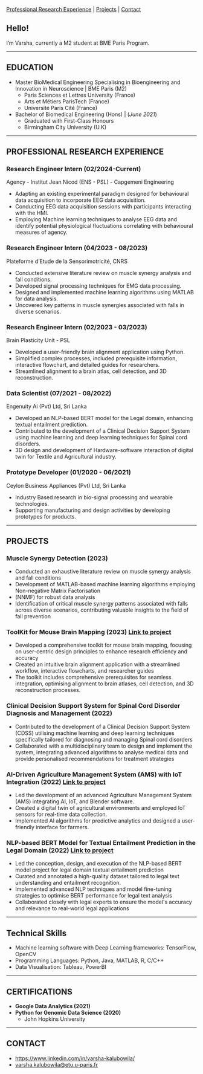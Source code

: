 
[Professional Research Experience](#professional-research-experience) | [Projects](#projects) | [Contact](#contact)

## Hello!
I’m Varsha, currently a M2 student at BME Paris Program.

---

## EDUCATION

- Master BioMedical Engineering Specialising in Bioengineering and Innovation in Neuroscience | BME Paris (M2)
  - Paris Sciences et Lettres University (France)
  - Arts et Métiers ParisTech (France)
  - Université Paris Cité (France)
- Bachelor of Biomedical Engineering (Hons) | (_June 2021_)
  - Graduated with First-Class Honours
  - Birmingham City University (U.K)

---

## PROFESSIONAL RESEARCH EXPERIENCE

### Research Engineer Intern (02/2024-Current)
Agency - Institut Jean Nicod (ENS - PSL) - Capgemeni Engineering 
  - Adapting an existing experimental paradigm designed for behavioural data acquisition to incorporate EEG data acquisition.
  - Conducting EEG data acquisition sessions with participants interacting with the HMI.
  - Employing Machine learning techniques to analyse EEG data and identify potential physiological fluctuations correlating with behavioural measures of agency.
 
### Research Engineer Intern (04/2023 - 08/2023)
Plateforme d’Etude de la Sensorimotricité, CNRS
  - Conducted extensive literature review on muscle synergy analysis and fall conditions.
  - Developed signal processing techniques for EMG data processing.
  - Designed and implemented machine learning algorithms using MATLAB for data analysis.
  - Uncovered key patterns in muscle synergies associated with falls in diverse scenarios.

### Research Engineer Intern (02/2023 - 03/2023)
Brain Plasticity Unit - PSL
  - Developed a user-friendly brain alignment application using Python.
  - Simplified complex processes, included prerequisite information, interactive flowchart, and detailed guides for researchers.
  - Streamlined alignment to a brain atlas, cell detection, and 3D reconstruction.
    
### Data Scientist (07/2021 - 08/2022)
Engenuity Ai (Pvt) Ltd, Sri Lanka
  - Developed an NLP-based BERT model for the Legal domain, enhancing textual entailment prediction.
  - Contributed to the development of a Clinical Decision Support System using machine learning and deep learning techniques for Spinal cord disorders.
  - 3D design and development of Hardware-software interaction of digital twin for Textile and Agricultural industry.

### Prototype Developer (01/2020 - 06/2021)
Ceylon Business Appliances (Pvt) Ltd, Sri Lanka
  - Industry Based research in bio-signal processing and wearable technologies.
  - Supporting manufacturing and design activities by developing prototypes for products. 

---

## PROJECTS

### Muscle Synergy Detection (2023)
- Conducted an exhaustive literature review on muscle synergy analysis and fall conditions
- Development of MATLAB-based machine learning algorithms employing Non-negative Matrix Factorisation
- (NNMF) for robust data analysis
- Identification of critical muscle synergy patterns associated with falls across diverse scenarios, contributing valuable insights to the field of fall prevention

### ToolKit for Mouse Brain Mapping (2023) [Link to project](https://wiki.bme-paris.com/2023-project08/tiki-index.php?page=Home)
- Developed a comprehensive toolkit for mouse brain mapping, focusing on user-centric design principles to enhance research efficiency and accuracy
- Created an intuitive brain alignment application with a streamlined workflow, interactive flowcharts, and researcher guides
- The toolkit includes comprehensive prerequisites for seamless integration, optimising alignment to brain atlases, cell detection, and 3D reconstruction processes. 

### Clinical Decision Support System for Spinal Cord Disorder Diagnosis and Management (2022)
  - Contributed to the development of a Clinical Decision Support System (CDSS) utilising machine learning and deep learning techniques specifically tailored for diagnosing and managing Spinal cord disorders
  - Collaborated with a multidisciplinary team to design and implement the system, integrating advanced algorithms to analyse medical data and provide personalised recommendations for treatment strategies

### AI-Driven Agriculture Management System (AMS) with IoT Integration (2022)  [Link to project](https://drive.google.com/u/0/uc?id=1hcPwwZDcmVIBp97mhlGNkrDuFQzIMA6r&export=download)
  - Led the development of an advanced Agriculture Management System (AMS) integrating AI, IoT, and Blender software.
  - Created a digital twin of agricultural environments and employed IoT sensors for real-time data collection.
  - Implemented AI algorithms for predictive analytics and designed a user-friendly interface for farmers.

### NLP-based BERT Model for Textual Entailment Prediction in the Legal Domain (2022) [Link to project](https://www.engenuityai.com/general-4)
  - Led the conception, design, and execution of the NLP-based BERT model project for legal domain textual entailment prediction
  - Curated and annotated a high-quality dataset tailored to legal text understanding and entailment recognition.
  - Implemented advanced NLP techniques and model fine-tuning strategies to optimise BERT performance for legal text analysis
  - Collaborated closely with legal experts to ensure the model's accuracy and relevance to real-world legal applications

---


## Technical Skills

- Machine learning software with Deep Learning frameworks: TensorFlow, OpenCV
- Programming Languages: Python, Java, MATLAB, R, C/C++
- Data Visualisation: Tableau, PowerBI

---

## CERTIFICATIONS

- **Google Data Analytics (2021)**
- **Python for Genomic Data Science (2020)**
  - John Hopkins University
 
---

## CONTACT
- https://www.linkedin.com/in/varsha-kalubowila/
- varsha.kalubowila@etu.u-paris.fr
